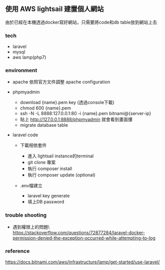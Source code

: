 ## 使用 AWS lightsail 建置個人網站
由於已經在本機透過docker寫好網站，只需要將code和db table放到網站上去

### tech
- laravel
- mysql
- aws lamp(php7)

### environment
 - apache
   依照官方文件調整 apache configuration
   
 - phpmyadmin
   - download {name}.pem key (透過console下載)
   - chmod 600 {name}.pem
   - ssh -N -L 8888:127.0.0.1:80 -i {name}.pem bitnami@{server-ip}
   - 貼上 http://127.0.0.1:8888/phpmyadmin 就會看到畫面摟
   - migrate database table

- laravel code
   - 下載相依套件 
     - 進入 lightsail instance的terminal
     - git clone 專案
     - 執行 composer install
     - 執行 composer update (optional)

   - .env檔建立
     - laravel key generate
     - 填上DB password

### trouble shooting
- 遇到權限上的問題\ 
  https://stackoverflow.com/questions/72877284/laravel-docker-permission-denied-the-exception-occurred-while-attempting-to-log

### reference
https://docs.bitnami.com/aws/infrastructure/lamp/get-started/use-laravel/


